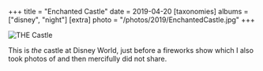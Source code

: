 +++
title = "Enchanted Castle"
date = 2019-04-20
[taxonomies]
albums = ["disney", "night"]
[extra]
photo = "/photos/2019/EnchantedCastle.jpg"
+++

![THE Castle](/photos/2019/EnchantedCastle.jpg "Tale as old time")

This is *the* castle at Disney World, just before a fireworks show which I also took photos of and then
mercifully did not share.
